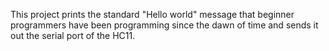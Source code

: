 This project prints the standard "Hello world" message that beginner programmers have been programming since the dawn of time and sends it out the serial port of the HC11.